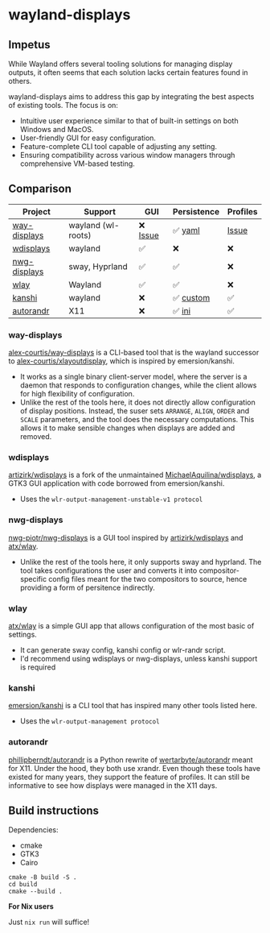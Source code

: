 # wayland-displays

## Impetus
While Wayland offers several tooling solutions for managing display outputs, it often seems that each solution lacks certain features found in others.

wayland-displays aims to address this gap by integrating the best aspects of existing tools. The focus is on:
- Intuitive user experience similar to that of built-in settings on both Windows and MacOS.
- User-friendly GUI for easy configuration.
- Feature-complete CLI tool capable of adjusting any setting.
- Ensuring compatibility across various window managers through comprehensive VM-based testing.

## Comparison

|Project|Support|GUI|Persistence|Profiles|
|---|---|---|---|---|
|[way-displays](https://github.com/alex-courtis/way-displays)|wayland (wl-roots)|❌ [Issue](https://github.com/alex-courtis/way-displays/issues/55)|✅ [yaml](https://github.com/alex-courtis/way-displays/wiki/Configuration)|[Issue](https://github.com/alex-courtis/way-displays/issues/83)|
|[wdisplays](https://github.com/artizirk/wdisplays)|wayland|✅|❌|❌|
|[nwg-displays](https://github.com/nwg-piotr/nwg-displays)|sway, Hyprland|✅|✅|❌|
|[wlay](https://github.com/atx/wlay)|Wayland|✅|✅|❌|
|[kanshi](https://sr.ht/~emersion/kanshi/)|wayland|❌|✅ [custom](https://sr.ht/~emersion/kanshi/#configuration-file)|✅|
|[autorandr](https://github.com/phillipberndt/autorandr)|X11|❌|✅ [ini](https://sr.ht/~emersion/kanshi/)|✅|


### way-displays
[alex-courtis/way-displays](https://github.com/alex-courtis/way-displays) is a CLI-based tool that is the wayland successor to [alex-courtis/xlayoutdisplay](https://github.com/alex-courtis/xlayoutdisplay), which is inspired by emersion/kanshi.
- It works as a single binary client-server model, where the server is a daemon that responds to configuration changes, while the client allows for high flexibility of configuration.
- Unlike the rest of the tools here, it does not directly allow configuration of display positions. Instead, the suser sets `ARRANGE`, `ALIGN`, `ORDER` and `SCALE` parameters, and the tool does the necessary computations. This allows it to make sensible changes when displays are added and removed.


### wdisplays
[artizirk/wdisplays](https://github.com/artizirk/wdisplays) is a fork of the unmaintained [MichaelAquilina/wdisplays](https://github.com/MichaelAquilina/wdisplays), a GTK3 GUI application with code borrowed from emersion/kanshi.
- Uses the `wlr-output-management-unstable-v1 protocol`


### nwg-displays
[nwg-piotr/nwg-displays](https://github.com/nwg-piotr/nwg-displays) is a GUI tool inspired by [artizirk/wdisplays](https://github.com/artizirk/wdisplays) and [atx/wlay](https://github.com/atx/wlay).
- Unlike the rest of the tools here, it only supports sway and hyprland. The tool takes configurations the user and converts it into compositor-specific config files meant for the two compositors to source, hence providing a form of persitence indirectly.



### wlay
[atx/wlay](https://github.com/atx/wlay) is a simple GUI app that allows configuration of the most basic of settings.
- It can generate sway config, kanshi config or wlr-randr script.
- I'd recommend using wdisplays or nwg-displays, unless kanshi support is required


### kanshi
[emersion/kanshi](https://sr.ht/~emersion/kanshi/) is a CLI tool that has inspired many other tools listed here.
- Uses the `wlr-output-management protocol`


### autorandr
[phillipberndt/autorandr](https://github.com/phillipberndt/autorandr) is a Python rewrite of [wertarbyte/autorandr](https://github.com/wertarbyte/autorandr) meant for X11. Under the hood, they both use xrandr. Even though these tools have existed for many years, they support the feature of profiles. It can still be informative to see how displays were managed in the X11 days.

## Build instructions

Dependencies:
- cmake
- GTK3
- Cairo

```
cmake -B build -S .
cd build
cmake --build .
```

**For Nix users**

Just `nix run` will suffice!

